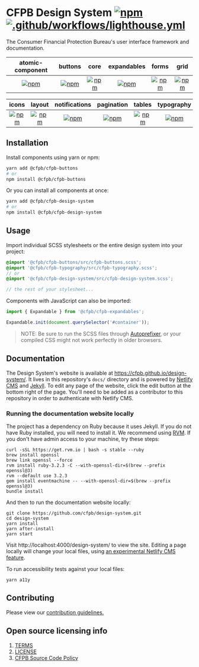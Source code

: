 # CFPB Design System [![npm](https://img.shields.io/npm/v/@cfpb/cfpb-design-system.svg?style=flat-square)](https://www.npmjs.com/package/@cfpb/cfpb-design-system) [![.github/workflows/lighthouse.yml](https://github.com/cfpb/design-system/actions/workflows/lighthouse.yml/badge.svg)](https://github.com/cfpb/design-system/actions/workflows/lighthouse.yml)

The Consumer Financial Protection Bureau's user interface framework and documentation.

|                                                                  atomic-component                                                                   |                                                              buttons                                                              |                                                            core                                                             |                                                                expandables                                                                |                                                             forms                                                             |                                                            grid                                                             |
| :-------------------------------------------------------------------------------------------------------------------------------------------------: | :-------------------------------------------------------------------------------------------------------------------------------: | :-------------------------------------------------------------------------------------------------------------------------: | :---------------------------------------------------------------------------------------------------------------------------------------: | :---------------------------------------------------------------------------------------------------------------------------: | :-------------------------------------------------------------------------------------------------------------------------: |
| [![npm](https://img.shields.io/npm/v/@cfpb/cfpb-atomic-component.svg?style=flat-square)](https://www.npmjs.com/package/@cfpb/cfpb-atomic-component) | [![npm](https://img.shields.io/npm/v/@cfpb/cfpb-buttons.svg?style=flat-square)](https://www.npmjs.com/package/@cfpb/cfpb-buttons) | [![npm](https://img.shields.io/npm/v/@cfpb/cfpb-core.svg?style=flat-square)](https://www.npmjs.com/package/@cfpb/cfpb-core) | [![npm](https://img.shields.io/npm/v/@cfpb/cfpb-expandables.svg?style=flat-square)](https://www.npmjs.com/package/@cfpb/cfpb-expandables) | [![npm](https://img.shields.io/npm/v/@cfpb/cfpb-forms.svg?style=flat-square)](https://www.npmjs.com/package/@cfpb/cfpb-forms) | [![npm](https://img.shields.io/npm/v/@cfpb/cfpb-grid.svg?style=flat-square)](https://www.npmjs.com/package/@cfpb/cfpb-grid) |

|                                                             icons                                                             |                                                             layout                                                              |                                                                 notifications                                                                 |                                                               pagination                                                                |                                                             tables                                                              |                                                               typography                                                                |
| :---------------------------------------------------------------------------------------------------------------------------: | :-----------------------------------------------------------------------------------------------------------------------------: | :-------------------------------------------------------------------------------------------------------------------------------------------: | :-------------------------------------------------------------------------------------------------------------------------------------: | :-----------------------------------------------------------------------------------------------------------------------------: | :-------------------------------------------------------------------------------------------------------------------------------------: |
| [![npm](https://img.shields.io/npm/v/@cfpb/cfpb-icons.svg?style=flat-square)](https://www.npmjs.com/package/@cfpb/cfpb-icons) | [![npm](https://img.shields.io/npm/v/@cfpb/cfpb-layout.svg?style=flat-square)](https://www.npmjs.com/package/@cfpb/cfpb-layout) | [![npm](https://img.shields.io/npm/v/@cfpb/cfpb-notifications.svg?style=flat-square)](https://www.npmjs.com/package/@cfpb/cfpb-notifications) | [![npm](https://img.shields.io/npm/v/@cfpb/cfpb-pagination.svg?style=flat-square)](https://www.npmjs.com/package/@cfpb/cfpb-pagination) | [![npm](https://img.shields.io/npm/v/@cfpb/cfpb-tables.svg?style=flat-square)](https://www.npmjs.com/package/@cfpb/cfpb-tables) | [![npm](https://img.shields.io/npm/v/@cfpb/cfpb-typography.svg?style=flat-square)](https://www.npmjs.com/package/@cfpb/cfpb-typography) |

## Installation

Install components using yarn or npm:

```sh
yarn add @cfpb/cfpb-buttons
# or
npm install @cfpb/cfpb-buttons
```

Or you can install all components at once:

```sh
yarn add @cfpb/cfpb-design-system
# or
npm install @cfpb/cfpb-design-system
```

## Usage

Import individual SCSS stylesheets or the entire design system into your project:

```scss
@import '@cfpb/cfpb-buttons/src/cfpb-buttons.scss';
@import '@cfpb/cfpb-typography/src/cfpb-typography.scss';
// or
@import '@cfpb/cfpb-design-system/src/cfpb-design-system.scss';

// the rest of your stylesheet...
```

Components with JavaScript can also be imported:

```js
import { Expandable } from '@cfpb/cfpb-expandables';

Expandable.init(document.querySelector('#container'));
```

> NOTE: Be sure to run the SCSS files through
> [Autoprefixer](https://github.com/postcss/autoprefixer),
> or your compiled CSS might not work perfectly in older browsers.

## Documentation

The Design System's website is available at https://cfpb.github.io/design-system/.
It lives in this repository's `docs/` directory
and is powered by [Netlify CMS](https://www.netlifycms.org/)
and [Jekyll](https://jekyllrb.com/).
To edit any page of the website,
click the edit button at the bottom right of the page.
You'll need to be added as a contributor to this repository in order to
authenticate with Netlify CMS.

### Running the documentation website locally

The project has a dependency on Ruby because it uses Jekyll. If you do not have Ruby installed, you will need to install it. We recommend using [RVM](https://rvm.io/rvm/install). If you don't have admin access to your machine, try these steps:

```shell
curl -sSL https://get.rvm.io | bash -s stable --ruby
brew install openssl
brew link openssl --force
rvm install ruby-3.2.3 -C --with-openssl-dir=$(brew --prefix openssl@3)
rvm --default use 3.2.3
gem install eventmachine -- --with-openssl-dir=$(brew --prefix openssl@3)
bundle install
```

And then to run the documentation website locally:

```shell
git clone https://github.com/cfpb/design-system.git
cd design-system
yarn install
yarn after-install
yarn start
```

Visit http://localhost:4000/design-system/ to view the site.
Editing a page locally will change your local files, using
[an experimental Netlify CMS feature](https://www.netlifycms.org/docs/beta-features/#working-with-a-local-git-repository).

To run accessibility tests against your local files:

```shell
yarn a11y
```

## Contributing

Please view our [contribution guidelines.](CONTRIBUTING.md)

## Open source licensing info

1. [TERMS](TERMS.md)
2. [LICENSE](LICENSE)
3. [CFPB Source Code Policy](https://github.com/cfpb/source-code-policy/)
